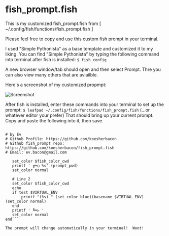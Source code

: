 # fish_prompt.fish
This is my customized fish_prompt.fish from [ ~/.config/fish/functions/fish_prompt.fish ]

Please feel free to copy and use this custom fish prompt in your terminal.

I used "Simple Pythonista" as a base template and customized it to my liking.  You can find "Simple Pythonista" by typing the following command into terminal after fish is installed:
```$ fish_config```

A new browser window/tab should open and then select Prompt.  Thre you can also view many others that are aviailble.

Here's a screenshot of my customized propmpt:

![Screenshot](https://s32.postimg.org/pubao326t/Screenshot_at_2016_05_02_20_11_37.png)

After fish is installed, enter these commands into your terminal to set up the prompt:
```$ leafpad ~/.config/fish/functions/fish_prompt.fish```
     (...or whatever editor your prefer)
That should bring up your current prompt.  Copy and paste the following into it, then save.  
```function fish_prompt

# by Ev 
# Github Profile: https://github.com/koesherbacon
# Github fish_prompt repo: https://github.com/koesherbacon/fish_prompt.fish
# Email: ev.bacon@gmail.com

   set_color $fish_color_cwd
   printf ' ╔═◯ %s' (prompt_pwd)
   set_color normal

   # Line 2
   set_color $fish_color_cwd
   echo
   if test $VIRTUAL_ENV
       printf "(%s) " (set_color blue)(basename $VIRTUAL_ENV)(set_color normal)
   end
   printf ' ╚═▷ '
   set_color normal
end```

The prompt will change automatically in your terminal!  Woot!
